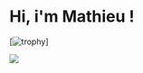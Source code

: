<h1> Hi, i'm Mathieu !</h1>

[![trophy](https://github-profile-trophy.vercel.app/?username=matjcqm&theme=onedark)]

![](https://komarev.com/ghpvc/?username=matjcqm&color=blue&style=for-the-badge)

<!--
**matjcqm/matjcqm** is a ✨ _special_ ✨ repository because its `README.md` (this file) appears on your GitHub profile.

Here are some ideas to get you started:

- 🔭 I’m currently working on ...
- 🌱 I’m currently learning ...
- 👯 I’m looking to collaborate on ...
- 🤔 I’m looking for help with ...
- 💬 Ask me about ...
- 📫 How to reach me: ...
- 😄 Pronouns: ...
- ⚡ Fun fact: ...
-->
